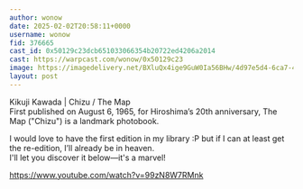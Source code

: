 ```yaml
---
author: wonow
date: 2025-02-02T20:58:11+0000
username: wonow
fid: 376665
cast_id: 0x50129c23dcb651033066354b20722ed4206a2014
cast: https://warpcast.com/wonow/0x50129c23
image: https://imagedelivery.net/BXluQx4ige9GuW0Ia56BHw/4d97e5d4-6ca7-467f-14ea-570c883dda00/original
layout: post
---
```

Kikuji Kawada | Chizu / The Map  
First published on August 6, 1965, for Hiroshima’s 20th anniversary, The Map ("Chizu") is a landmark photobook.  
  
I would love to have the first edition in my library :P but if I can at least get the re-edition, I’ll already be in heaven.  
I'll let you discover it below—it's a marvel!  
  
https://www.youtube.com/watch?v=99zN8W7RMnk  

<img src='https://imagedelivery.net/BXluQx4ige9GuW0Ia56BHw/4d97e5d4-6ca7-467f-14ea-570c883dda00/original' alt='' referrerpolicy='no-referrer'/>